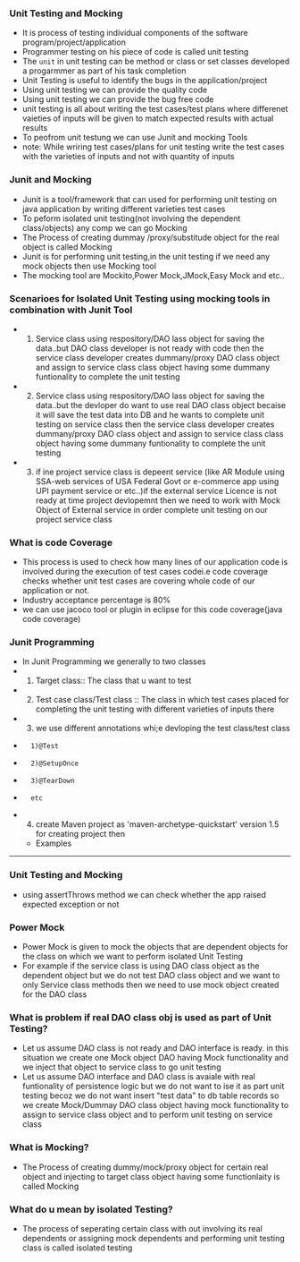 ### Unit Testing and Mocking
- It is process of testing individual components of the software program/project/application
- Programmer testing on his piece of code is called unit testing
- The `unit` in unit testing can be method or class or set classes developed a progarmmer as part of his task completion
- Unit Testing is useful to identify the bugs in the application/project
- Using unit testing we can provide the quality code
- Using unit testing we can provide the bug free code
- unit testing is all about writing the test cases/test plans where differenet vaieties of inputs will be given to match expected results with actual results
- To peofrom unit testung we can use Junit and mocking Tools
- note: While wriring test cases/plans for unit testing write the test cases with the varieties of inputs and not with quantity of inputs

### Junit and Mocking
- Junit is a tool/framework that can used for performing unit testing on java application by writing different varieties test cases
- To peform isolated unit testing(not involving the dependent class/objects) any comp we can go Mocking
- The Process of creating dummay /proxy/substitude object for the real object is called Mocking
- Junit is for performing unit testing,in the unit testing if we need any mock objects then use Mocking tool
- The mocking tool are Mockito,Power Mock,JMock,Easy Mock and etc..


### Scenarioes for Isolated Unit Testing using mocking tools in combination with Junit Tool
- 1) Service class using respository/DAO lass object for saving the data..but DAO class developer is not ready with code then the service class developer creates dummany/proxy DAO class object and assign to service class class object having some dummany funtionality to complete the unit testing
- 2) Service class using respository/DAO lass object for saving the data..but the devloper do want to use real DAO class object becaise it will save the test data into DB and he wants to complete unit testing on service class then the service class developer creates dummany/proxy DAO class object and assign to service class class object having some dummany funtionality to complete the unit testing
- 3) if ine project service class is depeent service (like AR Module using SSA-web services of USA Federal Govt or e-commerce app using UPI payment service or etc..)if the external service Licence is not ready at time project devlopemnt then we need to work with Mock Object of External service in order complete unit testing on our project service class

### What is code Coverage
- This process is used to check how many lines of our application code is involved during the execution of test cases codei.e code coverage checks whether unit test cases are covering whole code of our application or not.
- Industry acceptance percentage is 80%
- we can use jacoco tool or plugin in eclipse for this code coverage(java code coverage)


### Junit Programming
- In Junit Programming we generally to two classes
-   1) Target class:: The class that u want to test
-   2) Test case class/Test class :: The class in which test cases placed for completing the unit testing with different varieties of inputs there 
-   3) we use different annotations whi;e devloping the test class/test class
-       1)@Test
-       2)@SetupOnce
-       3)@TearDown
-       etc

- 4) create Maven project as 'maven-archetype-quickstart' version 1.5 for creating project then 
    - Examples

-------------------------
### Unit Testing and Mocking
- using assertThrows method we can check whether the app raised expected exception or not

### Power Mock
- Power Mock is given to mock the objects that are dependent objects for the class on which we want to perform isolated Unit Testing
- For example if the service class is using DAO class object as the dependent object but we do not test DAO class object and we want to only Service class methods then we need to use mock object created for the DAO class

### What is problem if real DAO class obj is used as part of Unit Testing?
- Let us assume DAO class is not ready and DAO interface is ready. in this situation we create one Mock object DAO having Mock functionality and we inject that object to service class to go unit testing
- Let us assume DAO interface and DAO class is avaiale with real funtionality of persistence logic but we do not want to ise it as part unit testing becoz we do not want insert "test data" to db table records
so we create Mock/Dummay DAO class object having mock functionality to assign to service class object and to perform unit testing on service class


### What is Mocking?
- The Process of creating dummy/mock/proxy object for certain real object and injecting to target class object having some functionlaity is called Mocking

### What do u mean by isolated Testing?
- The process of seperating certain class with out involving its real dependents or assigning mock dependents and performing unit testing class is called isolated testing 









